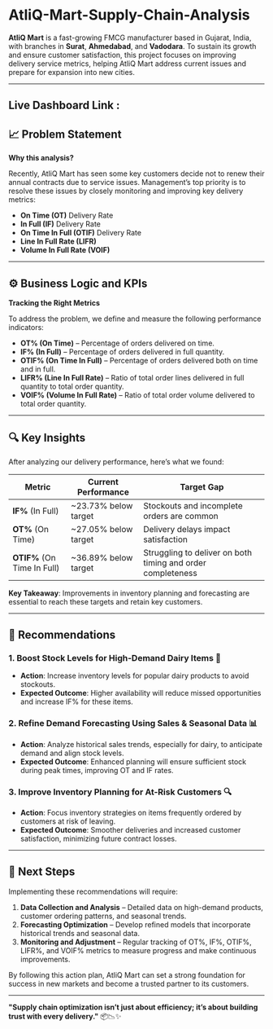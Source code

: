 # AtliQ-Mart-Supply-Chain-Analysis


**AtliQ Mart** is a fast-growing FMCG manufacturer based in Gujarat, India, with branches in **Surat**, **Ahmedabad**, and **Vadodara**. To sustain its growth and ensure customer satisfaction, this project focuses on improving delivery service metrics, helping AtliQ Mart address current issues and prepare for expansion into new cities.

---

## Live Dashboard Link : 

## 📈 Problem Statement

**Why this analysis?**

Recently, AtliQ Mart has seen some key customers decide not to renew their annual contracts due to service issues. Management’s top priority is to resolve these issues by closely monitoring and improving key delivery metrics:

- **On Time (OT)** Delivery Rate
- **In Full (IF)** Delivery Rate
- **On Time In Full (OTIF)** Delivery Rate
- **Line In Full Rate (LIFR)**
- **Volume In Full Rate (VOIF)**

---

## ⚙️ Business Logic and KPIs

**Tracking the Right Metrics**

To address the problem, we define and measure the following performance indicators:

- **OT% (On Time)** – Percentage of orders delivered on time.
- **IF% (In Full)** – Percentage of orders delivered in full quantity.
- **OTIF% (On Time In Full)** – Percentage of orders delivered both on time and in full.
- **LIFR% (Line In Full Rate)** – Ratio of total order lines delivered in full quantity to total order quantity.
- **VOIF% (Volume In Full Rate)** – Ratio of total order volume delivered to total order quantity.

---

## 🔍 Key Insights

After analyzing our delivery performance, here’s what we found:

| Metric | Current Performance | Target Gap |
| ------ | ------------------- | ---------- |
| **IF%** (In Full) | ~23.73% below target | Stockouts and incomplete orders are common |
| **OT%** (On Time) | ~27.05% below target | Delivery delays impact satisfaction |
| **OTIF%** (On Time In Full) | ~36.89% below target | Struggling to deliver on both timing and order completeness |

**Key Takeaway**: Improvements in inventory planning and forecasting are essential to reach these targets and retain key customers.

---

## 📌 Recommendations

### 1. **Boost Stock Levels for High-Demand Dairy Items** 🥛
   - **Action**: Increase inventory levels for popular dairy products to avoid stockouts.
   - **Expected Outcome**: Higher availability will reduce missed opportunities and increase IF% for these items.

### 2. **Refine Demand Forecasting Using Sales & Seasonal Data** 📊
   - **Action**: Analyze historical sales trends, especially for dairy, to anticipate demand and align stock levels.
   - **Expected Outcome**: Enhanced planning will ensure sufficient stock during peak times, improving OT and IF rates.

### 3. **Improve Inventory Planning for At-Risk Customers** 🔍
   - **Action**: Focus inventory strategies on items frequently ordered by customers at risk of leaving.
   - **Expected Outcome**: Smoother deliveries and increased customer satisfaction, minimizing future contract losses.

---

## 🚀 Next Steps

Implementing these recommendations will require:

1. **Data Collection and Analysis** – Detailed data on high-demand products, customer ordering patterns, and seasonal trends.
2. **Forecasting Optimization** – Develop refined models that incorporate historical trends and seasonal data.
3. **Monitoring and Adjustment** – Regular tracking of OT%, IF%, OTIF%, LIFR%, and VOIF% metrics to measure progress and make continuous improvements.

By following this action plan, AtliQ Mart can set a strong foundation for success in new markets and become a trusted partner to its customers.

---

**"Supply chain optimization isn’t just about efficiency; it’s about building trust with every delivery."** 📦📉✨
